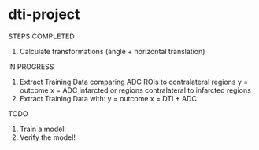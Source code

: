 # dti-project

STEPS COMPLETED
1) Calculate transformations (angle + horizontal translation)

IN PROGRESS
1) Extract Training Data comparing ADC ROIs to contralateral regions 
	y = outcome
	x = ADC infarcted or regions contralateral to infarcted regions
2) Extract Training Data with:
	y = outcome
	x = DTI + ADC

TODO
1) Train a model!
2) Verify the model!